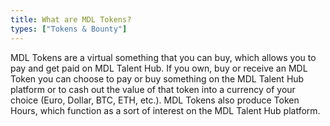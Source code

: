 ```yaml
---
title: What are MDL Tokens?
types: ["Tokens & Bounty"]
---
```

MDL Tokens are a virtual something that you can buy, which allows you to pay and get paid on MDL Talent Hub. If you own, buy or receive an MDL Token you can choose to pay or buy something on the MDL Talent Hub platform or to cash out the value of that token into a currency of your choice (Euro, Dollar, BTC, ETH, etc.). MDL Tokens also produce Token Hours, which function as a sort of interest on the MDL Talent Hub platform.
